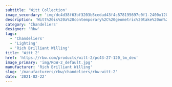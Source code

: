 ```yaml
---
subtitle: 'Witt Collection'
image_secondary: 'img/dc4d38f63bf3203b5cedad43f4c878195697c0f1-2400x1200.png'
description: 'Witt%20is%20a%20contemporary%2C%20geometric%20take%20on%20the%20traditional%20chandelier.%20Two%20glowing%2C%20pearl-like%20luminaires%20are%20framed%20by%20the%20graphic%20outlines%20of%20five%20hollow%20brass%20cubes%2C%20which%2C%20like%20building%20blocks%2C%20allow%20for%20endless%20compositions%3A%20They%20can%20be%20hung%20in%20a%20linear%20procession%2C%20both%20horizontally%20and%20vertical'
category: 'Chandeliers'
designer: 'Rbw'
tags:
  - 'Chandeliers'
  - 'Lighting'
  - 'Rich Brilliant Willing'
title: 'Witt 2'
href: 'https://rbw.com/products/witt-2/pc43-27-120_tm_dex'
image_primary: 'img/RGW-2_default.jpg'
manufacturer: 'Rich Brilliant Willing'
slug: '/manufacturers/rbw/chandeliers/rbw-witt-2'
date: '2021-02-22'
---
```

